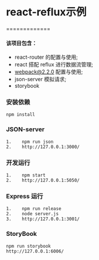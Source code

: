 # react-reflux示例
=============
#### 该项目包含：
  * react-router 的配置与使用;
  * react 搭配 reflux 进行数据流管理;
  * webpack@2.2.0 配置与使用;
  * json-server 模拟请求;
  * storybook

### 安装依赖
    npm install

### JSON-server
    1.    npm run json
    2.    http://127.0.0.1:3000/

### 开发运行
    1.    npm start
    2.    http://127.0.0.1:5050/

### Express 运行
    1.    npm run release
    2.    node server.js
    3.    http://127.0.0.1:3001/

### StoryBook
    npm run storybook
    http://127.0.0.1:6006/
